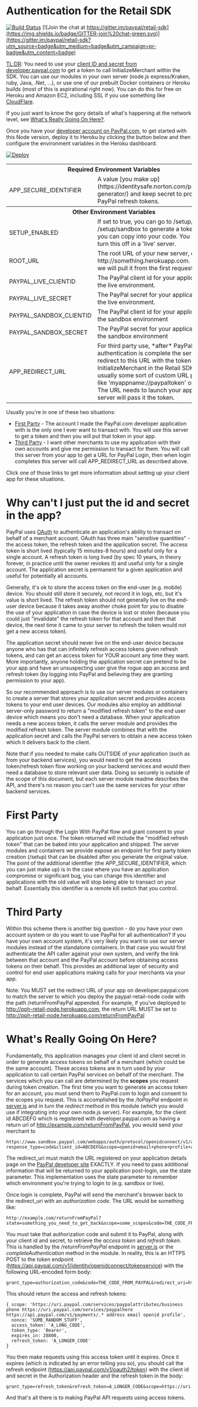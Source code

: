Authentication for the Retail SDK
=================================

[![Build Status](https://travis-ci.org/paypal/paypal-retail-node.svg)](https://travis-ci.org/paypal/paypal-retail-node)
[![Join the chat at https://gitter.im/paypal/retail-sdk](https://img.shields.io/badge/GITTER-join%20chat-green.svg)](https://gitter.im/paypal/retail-sdk?utm_source=badge&utm_medium=badge&utm_campaign=pr-badge&utm_content=badge)

[TL;DR](http://www.urbandictionary.com/define.php?term=tl%3Bdr): You need to use your
[client ID and secret from developer.paypal.com](https://developer.paypal.com/developer/applications)
to get a token to call InitializeMerchant within the SDK. You can use our modules in your own server
(node.js express/Kraken, ruby, Java, .Net, ...), or use one of our prebuilt Docker containers or
Heroku builds (most of this is aspirational right now). You can do this for free on Heroku and Amazon EC2,
including SSL if you use something like [CloudFlare](https://blog.cloudflare.com/introducing-universal-ssl/).

If you just want to know the gory details of what's happening at the network level, see [What's Really Going On Here?](#whats-really-going-on-here).

Once you have your [developer account on PayPal.com](https://developer.paypal.com), to get started with this Node version, deploy it to Heroku by clicking the button below and then configure the environment variables in the Heroku dashboard.

[![Deploy](https://www.herokucdn.com/deploy/button.png)](https://heroku.com/deploy?template=https://github.com/paypal/paypal-retail-node.git)

<table>
<tr><th colspan="2">Required Environment Variables</th></tr>
<tr><td>APP_SECURE_IDENTIFIER</td><td>A value [you make up](https://identitysafe.norton.com/password-generator/)
 and keep secret to protect your PayPal refresh tokens.</td></tr>
<tr><th colspan="2">Other Environment Variables</th></tr>
<tr><td>SETUP_ENABLED</td><td>If set to true, you can go to /setup/live or /setup/sandbox to generate a token which you
can copy into your code. You should turn this off in a 'live' server.</td></tr>
<tr><td>ROOT_URL</td><td>The root URL of your new server, e.g. http://something.herokuapp.com. If not set, we will pull
it from the first request we see.</td></tr>
<tr><td>PAYPAL_LIVE_CLIENTID</td><td>The PayPal client id for your application in the live environment.</td></tr>
<tr><td>PAYPAL_LIVE_SECRET</td><td>The PayPal secret for your application in the live environment.</td></tr>
<tr><td>PAYPAL_SANDBOX_CLIENTID</td><td>The PayPal client id for your application in the sandbox environment</td></tr>
<tr><td>PAYPAL_SANDBOX_SECRET</td><td>The PayPal secret for your application in the sandbox environment</td></tr>
<tr><td>APP_REDIRECT_URL</td><td>For third party use, *after* PayPal authentication is complete the server will redirect to
this URL with the token for InitializeMerchant in the Retail SDK. This is usually some sort of custom URL protocol like 'myappname://paypaltoken' or similar. The URL needs to launch your app and this server will pass it the token.</td></tr>
</table>

Usually you're in one of these two situations:

* [First Party](#first-party) - The account I made the PayPal.com developer application with is the only one I ever want to transact with. You will use this server to get a token and then you will put that token in your app.
* [Third Party](#third-party) - I want other merchants to use my application with their own accounts and give me permission to transact for them. You will call this server from your app to get a URL for PayPal Login, then when login completes this server will call APP_REDIRECT_URL as described above.

Click one of those links to get more information about setting up your client app for these situations.

Why can't I just put the id and secret in the app?
==================================================
PayPal uses [OAuth](http://en.wikipedia.org/wiki/OAuth) to authenticate an application's ability to transact on behalf of a merchant account.
OAuth has three main "sensitive quantities" - the access token, the refresh token and the application secret. The access token is short lived (typically 15 minutes-8 hours)
and useful only for a single account. A refresh token is long lived (by spec 10 years, in theory forever, in practice until the owner revokes it) and useful only
for a single account. The application secret is permanent for a given application and useful for potentially all accounts.

Generally, it's ok to store the access token on the end-user (e.g. mobile) device. You should still store it securely, not record it in logs, etc, but it's value is short lived.
The refresh token should not generally live on the end-user device because it takes away another choke point for you to disable the use of your application in case the device is
lost or stolen (because you could just "invalidate" the refresh token for that account and then that device, the next time it came to your server to refresh the token would not get a
new access token).

The application secret should never live on the end-user device because anyone who has that can infinitely refresh access tokens given refresh
tokens, and can get an access token for YOUR account any time they want. More importantly, anyone holding the application secret can pretend to be your
app and have an unsuspecting user give the rogue app an access and refresh token (by logging into PayPal and believing they are granting permission to your app).

So our recommended approach is to use our server modules or containers to create a server that stores your application secret and provides access tokens to your end user devices.
Our modules also employ an additional server-only password to return a "modified refresh token" to the end user device which means you don't need a database. When your application
needs a new access token, it calls the server module and provides the modified refresh token. The server module combines that with the application secret and calls the PayPal
servers to obtain a new access token which it delivers back to the client.

Note that if you needed to make calls OUTSIDE of your application (such as from your backend services), you would need to get the access token/refresh token flow working on your
backend services and would then need a database to store relevant user data. Doing so securely is outside of the scope of this document, but each server module readme describes
the API, and there's no reason you can't use the same services for your other backend services.

First Party
===========
You can go through the Login With PayPal flow and grant consent to your application just once. The token returned will include the
"modified refresh token" that can be baked into your application and shipped. The server modules and containers we provide expose an
endpoint for first party token creation (/setup) that can be disabled after you generate the original value. The point of the additional
identifier (the APP_SECURE_IDENTIFIER, which you can just make up) is in the case where you have an application compromise or significant bug, you can change
this identifier and applications with the old value will stop being able to transact on your behalf. Essentially this identifier is
a remote kill switch that you control.

Third Party
===========
Within this scheme there is another big question - do you have your own account system or do you want to use PayPal for
all authentication? If you have your own account system, it's very likely you want to use our server modules instead of
the standalone containers. In that case you would first authenticate the API caller against your own system, and verify
the link between that account and the PayPal account before obtaining access tokens on their behalf. This provides an
additional layer of security and control for end user applications making calls for your merchants via your app.

Note: You MUST set the redirect URL of your app on developer.paypal.com to match the server to which you deploy the paypal-retail-node code with the path /returnFromPayPal appended. For example, if you've deployed to http://pph-retail-node.herokuapp.com, the return URL MUST be set to http://pph-retail-node.herokuapp.com/returnFromPayPal

What's Really Going On Here?
============================

Fundamentally, this application manages your client id and client secret in order to generate access tokens on behalf of a merchant (which could be the same account).
These access tokens are in turn used by your application to call certain PayPal services on behalf of the merchant. The services which you can call are determined by
the **scopes** you request during token creation. The first time you want to generate an access token for an account,
you must send them to PayPal.com to login and consent to the scopes you request. This is accomplished by the */toPayPal*
endpoint in [server.js](server.js) and in turn the *redirect* method in this module (which you would use if integrating into your own node.js server). For example, for the
client id ABCDEFG which is registered with developer.paypal.com as having a return url of http://example.com/returnFromPayPal, you would send your merchant to

````
https://www.sandbox.paypal.com/webapps/auth/protocol/openidconnect/v1/authorize?response_type=code&client_id=ABCDEFG&scope=openid+email+phone+profile+address+https://uri.paypal.com/services/paypalhere+https://api.paypal.com/v1/payments/.*+https://uri.paypal.com/services/paypalattributes/business&redirect_uri=http%3A%2F%2Fexample.com%2FreturnFromPayPal&state=something_you_need_to_get_back
````

The redirect_uri must match the URL registered on your application details page on the [PayPal developer site](https://developer.paypal.com/developer/applications) EXACTLY.
If you need to pass additional information that will be returned to your application post-login, use the state parameter. This implementation uses the state parameter to
remember which environment you're trying to login to (e.g. sandbox or live).

Once login is complete, PayPal will send the merchant's browser back to the redirect_uri with an *authorization code*. The URL would be something like:

````
http://example.com/returnFromPayPal?state=something_you_need_to_get_back&scope=some_scopes&code=THE_CODE_FROM_PAYPAL
````

You must take that authorization code and submit it to PayPal, along with your client id and secret, to retrieve the *access token* 
and *refresh token*. This is handled by the */returnFromPayPal* endpoint in [server.js](server.js) or the *completeAuthentication* method 
in the module. In reality, this is an HTTPS POST to the token endpoint (https://api.paypal.com/v1/identity/openidconnect/tokenservice) with the following URL-encoded form body:

````
grant_type=authorization_code&code=THE_CODE_FROM_PAYPAL&redirect_uri=http%3A%2F%2Fexample.com%2FreturnFromPayPal
````

This should return the access and refresh tokens:

````
{ scope: 'https://uri.paypal.com/services/paypalattributes/business phone https://uri.paypal.com/services/paypalhere https://api.paypal.com/v1/payments/.* address email openid profile',
  nonce: 'SOME_RANDOM_STUFF',
  access_token: 'A_LONG_CODE',
  token_type: 'Bearer',
  expires_in: 28800,
  refresh_token: 'A_LONGER_CODE'
}
 ````
 
You then make requests using this access token until it expires. Once it expires (which is indicated by an error telling you so),
you should call the refresh endpoint (https://api.paypal.com/v1/oauth2/token) with the client id and secret in the
Authorization header and the refresh token in the body:
 
````
grant_type=refresh_token&refresh_token=A_LONGER_CODE&scope=https://uri.paypal.com/services/paypalattributes/business+phone+https://uri.paypal.com/services/paypalhere+https://api.paypal.com/v1/payments/.*+address+email+openid+profile
````

And that's all there is to making PayPal API requests using access tokens.
